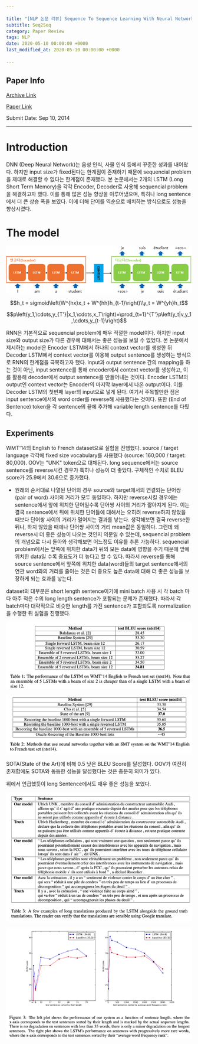 ```yaml
---

title: "[NLP 논문 리뷰] Sequence To Sequence Learning With Neural Networks (Seq2Seq)"
subtitle: Seq2Seq
category: Paper Review
tags: NLP
date: 2020-05-10 00:00:00 +0000
last_modified_at: 2020-05-10 00:00:00 +0000

---
```


## Paper Info

[Archive Link](https://arxiv.org/abs/1409.3215)

[Paper Link](https://arxiv.org/pdf/1409.3215.pdf)

Submit Date: Sep 10, 2014

---

# Introduction

DNN (Deep Neural Network)는 음성 인식, 사물 인식 등에서 꾸준한 성과를 내어왔다. 하지만 input size가 fixed된다는 한계점이 존재하기 때문에 sequencial problem을 제대로 해결할 수 없다는 한계점이 존재했다. 본 논문에서는 2개의 LSTM (Long Short Term Memory)을 각각 Encoder, Decoder로 사용해 sequencial problem을 해결하고자 했다. 이를 통해 많은 성능 향상을 이루어냈으며, 특히나 long sentence에서 더 큰 상승 폭을 보였다. 이에 더해 단어를 역순으로 배치하는 방식으로도 성능을 향상시켰다.

# The model

![Sequence%20to%20Sequence%20Learning%20with%20Neural%20Networks%20291498ef530149d190ef2b186d28d51f/Untitled.png](/assets/images/2020-05-10-Sequence-to-Sequence-Learning-with-Neural-Networks/Untitled.png)

$$h_t = sigmoid\left(W^{hx}x_t + W^{hh}h_{t-1}\right)\\y_t = W^{yh}h_t$$

$$p\left(y_1,\cdots,y_{T'}|x_1,\cdots,x_T\right)=\prod_{t=1}^{T'}p\left(y_t|v,y_1,\cdots,y_{t-1}\right)$$

RNN은 기본적으로 sequencial problem에 매우 적절한 model이다. 하지만 input size와 output size가 다른 경우에 대해서는 좋은 성능을 보일 수 없었다. 본 논문에서 제시하는 model은 Encoder LSTM에서 하나의 context vector를 생성한 뒤 Decoder LSTM에서 context vector를 이용해 output sentence를 생성하는 방식으로 RNN의 한계점을 극복하고자 했다. input과 output sentence 간의 mapping을 하는 것이 아닌, input sentence를 통해 encoder에서 context vector를 생성하고, 이를 활용해 decoder에서 output sentence를 만들어내는 것이다. Encoder LSTM의 output인 context vector는 Encoder의 마지막 layer에서 나온 output이다. 이를 Decoder LSTM의 첫번째 layer의 input으로 넣게 된다. 여기서 주목할만한 점은 input sentence에서의 word order를 reverse해 사용했다는 것이다. 또한 <EOS> (End of Sentence) token을 각 sentence의 끝에 추가해 variable length sentence를 다뤘다.

## Experiments

WMT'14의 English to French dataset으로 실험을 진행했다. source / target language 각각에 fixed size vocabulary를 사용했다 (source: 160,000 / target: 80,000). OOV는 "UNK" token으로 대체된다. long sequence에서는 source sentence를 reverse시킨 경우가 특히나 성능이 더 좋았다. 구체적인 수치로 BLEU score가 25.9에서 30.6으로 증가했다.

- 원래의 순서대로 나열된 단어의 경우 source와 target에서의 연결되는 단어쌍(pair of word) 사이의 거리가 모두 동일하다. 하지만 reverse시킬 경우에는 sentence에서 앞에 위치한 단어일수록 단어쌍 사이의 거리가 짧아지게 된다. 이는 결국 sentence에서 뒤에 위치한 단어들에 대해서는 오히려 reverse하지 않았을 때보다 단어쌍 사이의 거리가 멀어지는 결과를 낳는다. 생각해보면 결국 reverse한 뒤나, 하지 않았을 때에나 단어쌍 사이의 거리 mean값은 동일하다. 그런데 왜 reverse시 더 좋은 성능이 나오는 것인지 의문일 수 있는데, sequencial problem의 개념으로 다시 돌아와 생각해보면 어느정도 이유를 추론 가능하다. sequencial problem에서는 앞쪽에 위치한 data가 뒤의 모든 data에 영향을 주기 때문에 앞에 위치한 data일 수록 중요도가 더 높다고 할 수 있다. 따라서 reverse를 통해 source sentence에서 앞쪽에 위치한 data(word)들의 target sentence에서의 연관 word와의 거리를 줄이는 것은 더 중요도 높은 data에 대해 더 좋은 성능을 보장하게 되는 효과를 낳는다.

dataset의 대부분은 short length sentence이기에 mini batch 사용 시 각 batch 마다 아주 적은 수의 long length sentence가 포함되는 문제가 존재했다. 따라서 각 batch마다 대략적으로 비슷한 length를 가진 sentence가 포함되도록 normalization을 수행한 뒤 실험을 진행했다.

![Sequence%20to%20Sequence%20Learning%20with%20Neural%20Networks%20291498ef530149d190ef2b186d28d51f/05-16-2020-17.33.39.jpg](/assets/images/2020-05-10-Sequence-to-Sequence-Learning-with-Neural-Networks/05-16-2020-17.33.39.jpg)

![Sequence%20to%20Sequence%20Learning%20with%20Neural%20Networks%20291498ef530149d190ef2b186d28d51f/05-16-2020-17.33.54.jpg](/assets/images/2020-05-10-Sequence-to-Sequence-Learning-with-Neural-Networks/05-16-2020-17.33.54.jpg)

SOTA(State of the Art)에 비해 0.5 낮은 BLEU Score를 달성했다. OOV가 여전히 존재함에도 SOTA와 동등한 성능을 달성했다는 것은 충분히 의미가 있다.

위에서 언급했듯이 long Sentence에서도 매우 좋은 성능을 보였다.

![Sequence%20to%20Sequence%20Learning%20with%20Neural%20Networks%20291498ef530149d190ef2b186d28d51f/05-16-2020-17.39.20.jpg](/assets/images/2020-05-10-Sequence-to-Sequence-Learning-with-Neural-Networks/05-16-2020-17.39.20.jpg)

![Sequence%20to%20Sequence%20Learning%20with%20Neural%20Networks%20291498ef530149d190ef2b186d28d51f/05-16-2020-17.42.43.jpg](/assets/images/2020-05-10-Sequence-to-Sequence-Learning-with-Neural-Networks/05-16-2020-17.42.43.jpg)

